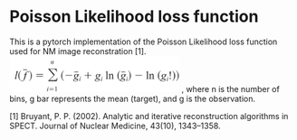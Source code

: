 # Poisson Likelihood loss function

This is a pytorch implementation of the Poisson Likelihood loss function used for NM image reconstration [1].
<img src="https://github.com/junyuchen245/PoissonLikelihoodLoss_pytorch/blob/main/GetImage.png" width="300"/>
, where n is the number of bins, g bar represents the mean (target), and g is the observation.

[1] Bruyant, P. P. (2002). Analytic and iterative reconstruction algorithms in SPECT. Journal of Nuclear Medicine, 43(10), 1343–1358. 
